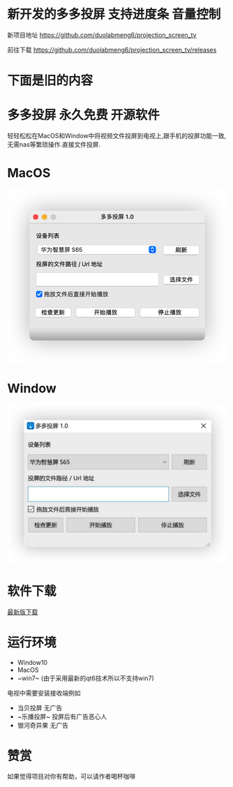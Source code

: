 # 新开发的多多投屏 支持进度条 音量控制 

新项目地址 https://github.com/duolabmeng6/projection_screen_tv

前往下载 https://github.com/duolabmeng6/projection_screen_tv/releases


# 下面是旧的内容
# 多多投屏 永久免费 开源软件

轻轻松松在MacOS和Window中将视频文件投屏到电视上,跟手机的投屏功能一致,无需nas等繁琐操作.直接文件投屏.

# MacOS
![image-20220730180009303](images/README/2022-07-31_12.42.45.png)
# Window
![image-20220730180009303](images/README/2022-07-31_12.40.17.png)

# 软件下载

[最新版下载](https://github.com/duolabmeng6/easy_to_tv/releases)

# 运行环境

* Window10
* MacOS
* ~win7~ (由于采用最新的qt6技术所以不支持win7)

电视中需要安装接收端例如

* 当贝投屏 无广告
* ~乐播投屏~ 投屏后有广告恶心人
* 银河奇异果 无广告


# 赞赏

如果觉得项目对你有帮助，可以请作者喝杯咖啡
